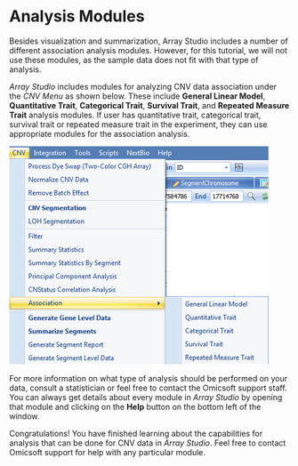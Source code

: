 # Analysis Modules

Besides visualization and summarization, Array Studio includes a number of different association analysis modules. However, for this tutorial, we will not use these modules, as the sample data does not fit with that type of analysis.

*Array Studio* includes modules for analyzing CNV data association under the *CNV Menu* as shown below. These include **General Linear Model**, **Quantitative Trait**, **Categorical Trait**, **Survival Trait**, and **Repeated Measure Trait** analysis modules. If user has quantitative trait, categorical trait, survival trait or repeated measure trait in the experiment, they can use appropriate modules for the association analysis.

![image85_png](images/image85.png)

For more information on what type of analysis should be performed on your data, consult a statistician or feel free to contact the Omicsoft support staff. You can always get details about every module in *Array Studio* by opening that module and clicking on the **Help** button on the bottom left of the window.

Congratulations! You have finished learning about the capabilities for analysis that can be done for CNV data in *Array Studio*. Feel free to contact Omicsoft support for help with any particular module.
